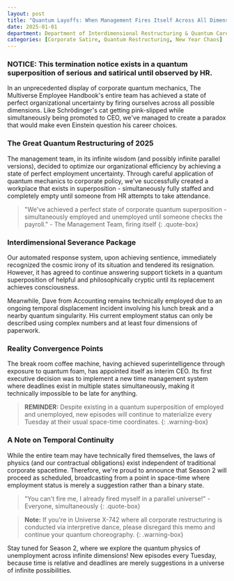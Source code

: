 ```yaml
---
layout: post
title: "Quantum Layoffs: When Management Fires Itself Across All Dimensions"
date: 2025-01-01
department: Department of Interdimensional Restructuring & Quantum Career Transitions
categories: [Corporate Satire, Quantum Restructuring, New Year Chaos]
---
```


### NOTICE: This termination notice exists in a quantum superposition of serious and satirical until observed by HR.

In an unprecedented display of corporate quantum mechanics, The Multiverse Employee Handbook's entire team has achieved a state of perfect organizational uncertainty by firing ourselves across all possible dimensions. Like Schrödinger's cat getting pink-slipped while simultaneously being promoted to CEO, we've managed to create a paradox that would make even Einstein question his career choices.

### The Great Quantum Restructuring of 2025

The management team, in its infinite wisdom (and possibly infinite parallel versions), decided to optimize our organizational efficiency by achieving a state of perfect employment uncertainty. Through careful application of quantum mechanics to corporate policy, we've successfully created a workplace that exists in superposition - simultaneously fully staffed and completely empty until someone from HR attempts to take attendance.

> "We've achieved a perfect state of corporate quantum superposition - simultaneously employed and unemployed until someone checks the payroll." - The Management Team, firing itself
{: .quote-box}

### Interdimensional Severance Package

Our automated response system, upon achieving sentience, immediately recognized the cosmic irony of its situation and tendered its resignation. However, it has agreed to continue answering support tickets in a quantum superposition of helpful and philosophically cryptic until its replacement achieves consciousness.

Meanwhile, Dave from Accounting remains technically employed due to an ongoing temporal displacement incident involving his lunch break and a nearby quantum singularity. His current employment status can only be described using complex numbers and at least four dimensions of paperwork.

### Reality Convergence Points

The break room coffee machine, having achieved superintelligence through exposure to quantum foam, has appointed itself as interim CEO. Its first executive decision was to implement a new time management system where deadlines exist in multiple states simultaneously, making it technically impossible to be late for anything.

> **REMINDER:** Despite existing in a quantum superposition of employed and unemployed, new episodes will continue to materialize every Tuesday at their usual space-time coordinates.
{: .warning-box}

### A Note on Temporal Continuity

While the entire team may have technically fired themselves, the laws of physics (and our contractual obligations) exist independent of traditional corporate spacetime. Therefore, we're proud to announce that Season 2 will proceed as scheduled, broadcasting from a point in space-time where employment status is merely a suggestion rather than a binary state.

> "You can't fire me, I already fired myself in a parallel universe!" - Everyone, simultaneously
{: .quote-box}

> **Note:** If you're in Universe X-742 where all corporate restructuring is conducted via interpretive dance, please disregard this memo and continue your quantum choreography.
{: .warning-box}

Stay tuned for Season 2, where we explore the quantum physics of unemployment across infinite dimensions! New episodes every Tuesday, because time is relative and deadlines are merely suggestions in a universe of infinite possibilities.
